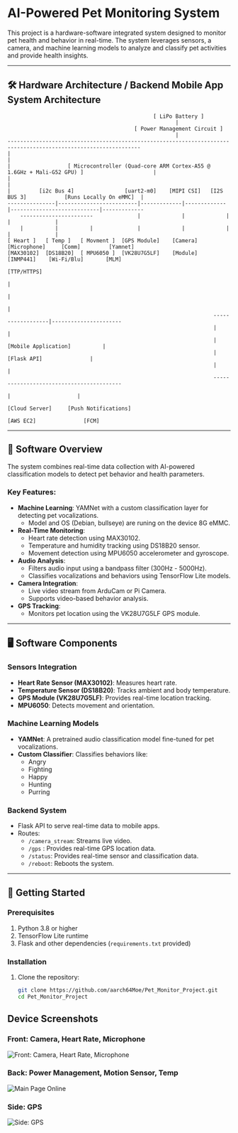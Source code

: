 # AI-Powered Pet Monitoring System

This project is a hardware-software integrated system designed to monitor pet health and behavior in real-time. The system leverages sensors, a camera, and machine learning models to analyze and classify pet activities and provide health insights.

---

## 🛠️ Hardware Architecture / Backend Mobile App System Architecture 

                                                  [ LiPo Battery ]
                                                         |
                                            [ Power Management Circuit ]
                                                         |
    ----------------------------------------------------------------------------------------------------------------
    |                                                                                                              |
    |                  [ Microcontroller (Quad-core ARM Cortex-A55 @ 1.6GHz + Mali-G52 GPU) ]                      |
    |                                                                                                              |
    |         [i2c Bus 4]                [uart2-m0]    [MIPI CSI]   [I2S BUS 3]            [Runs Locally On eMMC]  |
    ---------------|-------------------------|-------------|-------------|----------------------------|-------------
        -----------------------              |             |             |             |              |
        |          |          |              |             |             |             |              | 
    [ Heart ]   [ Temp ]   [ Movment ]  [GPS Module]    [Camera]   [Microphone]     [Comm]         [Yamnet]
    [MAX30102]  [DS18B20]  [ MPU6050 ]  [VK28U7G5LF]    [Module]     [INMP441]    [Wi-Fi/Blu]       [MLM]
                                                                                  [TTP/HTTPS]
                                                                                       |
                                                                                       |
                                                                                       |                                         
                                                                     ------------------|----------------------
                                                                     |                                       |
                                                                     |         [Mobile Application]          |
                                                                     |             [Flask API]               |
                                                                     |                                       |
                                                                     -----------------------------------------
                                                                            |                     |                                                  
                                                                      [Cloud Server]     [Push Notifications]
                                                                        [AWS EC2]               [FCM]
  
---

## 🧠 Software Overview

The system combines real-time data collection with AI-powered classification models to detect pet behavior and health parameters.

### Key Features:
- **Machine Learning**: YAMNet with a custom classification layer for detecting pet vocalizations.
  - Model and OS (Debian, bullseye) are runing on the device 8G eMMC. 
- **Real-Time Monitoring**:
  - Heart rate detection using MAX30102.
  - Temperature and humidity tracking using DS18B20 sensor.
  - Movement detection using MPU6050 accelerometer and gyroscope.
- **Audio Analysis**:
  - Filters audio input using a bandpass filter (300Hz - 5000Hz).
  - Classifies vocalizations and behaviors using TensorFlow Lite models.
- **Camera Integration**:
  - Live video stream from ArduCam or Pi Camera.
  - Supports video-based behavior analysis.
- **GPS Tracking**:
  - Monitors pet location using the VK28U7G5LF GPS module.

---

## 🖥️ Software Components

### Sensors Integration
- **Heart Rate Sensor (MAX30102)**: Measures heart rate.
- **Temperature Sensor (DS18B20)**: Tracks ambient and body temperature.
- **GPS Module (VK28U7G5LF)**: Provides real-time location tracking.
- **MPU6050**: Detects movement and orientation.

### Machine Learning Models
- **YAMNet**: A pretrained audio classification model fine-tuned for pet vocalizations.
- **Custom Classifier**: Classifies behaviors like:
  - Angry
  - Fighting
  - Happy
  - Hunting
  - Purring

### Backend System
- Flask API to serve real-time data to mobile apps.
- Routes:
  - `/camera_stream`: Streams live video.
  - `/gps`   : Provides real-time GPS location data.
  - `/status`: Provides real-time sensor and classification data.
  - `/reboot`: Reboots the system.

---

## 🚀 Getting Started

### Prerequisites
1. Python 3.8 or higher
2. TensorFlow Lite runtime
3. Flask and other dependencies (`requirements.txt` provided)

### Installation
1. Clone the repository:
   ```bash
   git clone https://github.com/aarch64Moe/Pet_Monitor_Project.git
   cd Pet_Monitor_Project

## Device Screenshots
### Front: Camera, Heart Rate, Microphone 
![Front: Camera, Heart Rate, Microphone ](pictures/front.jpg)

### Back: Power Management, Motion Sensor, Temp
![Main Page Online](pictures/back.jpg)

### Side: GPS
![Side: GPS](pictures/side.jpg)

